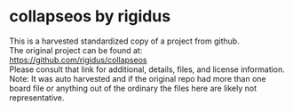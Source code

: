 
# collapseos by rigidus  
This is a harvested standardized copy of a project from github.  
The original project can be found at:  
https://github.com/rigidus/collapseos  
Please consult that link for additional, details, files, and license information.  
Note: It was auto harvested and if the original repo had more than one board file or anything out of the ordinary the files here are likely not representative.  
    